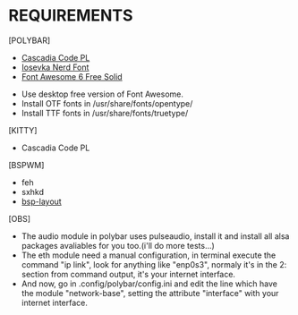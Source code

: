 # REQUIREMENTS

[POLYBAR]
* [Cascadia Code PL](https://github.com/microsoft/cascadia-code)
* [Iosevka Nerd Font](https://www.nerdfonts.com/font-downloads)
* [Font Awesome 6 Free Solid](https://fontawesome.com/download)
- Use desktop free version of Font Awesome.
- Install OTF fonts in /usr/share/fonts/opentype/
- Install TTF fonts in /usr/share/fonts/truetype/

[KITTY]
* Cascadia Code PL

[BSPWM]
* feh
* sxhkd
* [bsp-layout](https://github.com/phenax/bsp-layout)

[OBS]
- The audio module in polybar uses pulseaudio, install it and install all alsa packages avaliables for you too.(i'll do more tests...)
- The eth module need a manual configuration, in terminal execute the command "ip link", look for anything like "enp0s3", normaly it's in the 2: section from command output, it's your internet interface.
- And now, go in .config/polybar/config.ini and edit the line which have the module "network-base",  setting the attribute "interface" with your internet interface.

